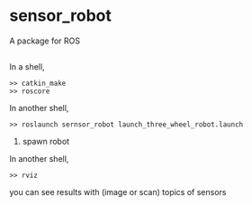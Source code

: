 # sensor_robot
A package for ROS  

##
In a shell,
```
>> catkin_make
>> roscore
```
In another shell,
```
>> roslaunch sernsor_robot launch_three_wheel_robot.launch
```

1. spawn robot

In another shell,
```
>> rviz
```
you can see results with (image or scan) topics of sensors

##

